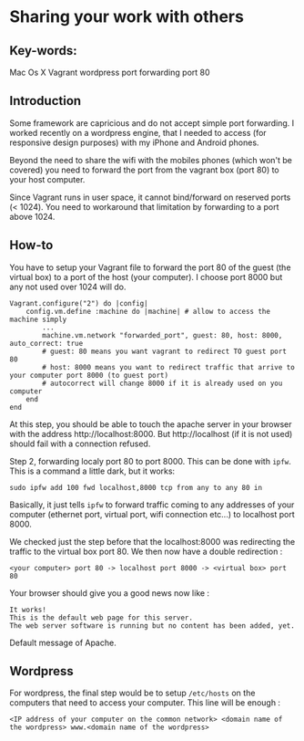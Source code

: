 Sharing your work with others
=============================

Key-words:
----------

Mac Os X
Vagrant
wordpress
port forwarding
port 80

Introduction
------------

Some framework are capricious and do not accept simple port forwarding. I worked
recently on a wordpress engine, that I needed to access (for responsive design
purposes) with my iPhone and Android phones.

Beyond the need to share the wifi with the mobiles phones (which won't be covered)
you need to forward the port from the vagrant box (port 80) to your host computer.

Since Vagrant runs in user space, it cannot bind/forward on reserved ports (< 1024).
You need to workaround that limitation by forwarding to a port above 1024.

How-to
------

You have to setup your Vagrant file to forward the port 80 of the guest (the
virtual box) to a port of the host (your computer). I choose port 8000 but any
not used over 1024 will do.

	Vagrant.configure("2") do |config|
		config.vm.define :machine do |machine| # allow to access the machine simply
			...
			machine.vm.network "forwarded_port", guest: 80, host: 8000, auto_correct: true
			# guest: 80 means you want vagrant to redirect TO guest port 80
			# host: 8000 means you want to redirect traffic that arrive to your computer port 8000 (to guest port)
			# autocorrect will change 8000 if it is already used on you computer
		end
	end

At this step, you should be able to touch the apache server in your browser with
the address http://localhost:8000. But http://localhost (if it is not used)
should fail with a connection refused.

Step 2, forwarding localy port 80 to port 8000. This can be done with `ipfw`. This
is a command a little dark, but it works:

	sudo ipfw add 100 fwd localhost,8000 tcp from any to any 80 in

Basically, it just tells `ipfw` to forward traffic coming to any addresses of your
computer (ethernet port, virtual port, wifi connection etc...) to localhost port 8000.

We checked just the step before that the localhost:8000 was redirecting the
traffic to the virtual box port 80. We then now have a double redirection :

	<your computer> port 80 -> localhost port 8000 -> <virtual box> port 80

Your browser should give you a good news now like :

	It works!
	This is the default web page for this server.
	The web server software is running but no content has been added, yet.

Default message of Apache.


Wordpress
---------

For wordpress, the final step would be to setup `/etc/hosts` on the computers that
need to access your computer. This line will be enough :

	<IP address of your computer on the common network> <domain name of the wordpress> www.<domain name of the wordpress>

